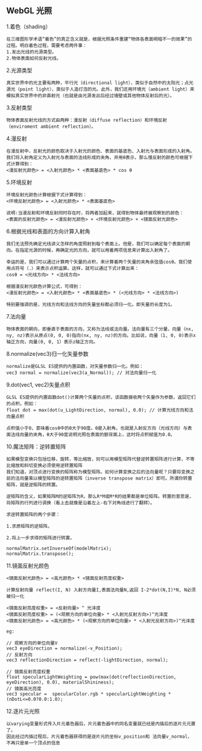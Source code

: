 ## WebGL 光照
1.着色（shading）

    在三维图形学术语“着色”的真正含义就是，根据光照条件重建“物体各表面明暗不一的效果”的过程。明白着色过程，需要考虑两件事：
    1.发出光线的光源类型。
    2.物体表面如何反射光线。

2.光源类型
    
    真实世界中的光主要有两种，平行光（directional light），类似于自然中的太阳光；点光源光（point light），类似于人造灯泡的光。此外，我们还用环境光（ambient light）来模拟真实世界中的非直射光（也就是由光源发出后经过墙壁或其他物体反射后的光）。

3.反射类型
    
    物体表面反射光线的方式由两种：漫反射（diffuse reflection）和环境反射（enviroment ambient reflection）。

4.漫反射

    在漫反射中，反射光的颜色取决于入射光的颜色、表面的基底色、入射光与表面形成的入射角。我们将入射角定义为入射光与表面的法线形成的夹角，并用θ表示，那么慢反射的颜色可根据下式计算得到：
    <漫反射光颜色> = <入射光颜色> * <表面基底色> * cos θ

5.环境反射

    环境反射光颜色计算根据下式计算得到：
    <环境反射光颜色> = <入射光颜色> * <表面基底色>
    
    说明:当漫反射和环境反射同时存在时，将两者加起来，就得到物体最终被观察到的颜色：
    <表面的反射光颜色> = <漫反射光颜色> + <环境反射光颜色> + <镜面反射光颜色>
    
6.根据光线和表面的方向计算入射角

    我们无法预先确定光线讲义怎样的角度照射到每个表面上。但是，我们可以确定每个表面的朝向。在指定光源的时候，再确定光的方向，就可以用着两项信息来计算出入射角了。

    幸运的是，我们可以通过计算两个矢量的点积，来计算着两个矢量的夹角余弦值cosθ。我们使用点符号（.）来表示点积运算。这样，就可以通过下式计算出来：
    cosθ = <光线方向> * <法线方向>

    根据漫反射光颜色计算公式，可得到：
    <漫反射光颜色> = <入射光颜色> * <表面基底色> * (<光线方向> * <法线方向>)

    特别要强调的是，光线方向和法线方向的矢量坐标都必须归一化。即矢量的长度为1。

7.法向量

    物体表面的朝向，即垂直于表面的方向，又称为法线或法向量。法向量有三个分量，向量（nx, ny, nz)表示从原点(0, 0, 0)指向(nx, ny, nz)的方向。比如说，向量（1, 0, 0)表示x轴正方向，向量(0, 0, 1）表示z轴正方向。    

8.normalize(vec3)归一化矢量参数

    normalize是GLSL ES提供的内置函数，对矢量参数归一化。例如：
    vec3 normal = normalize(vec3(a_Normal)); // 对法向量归一化

9.dot(vec1, vec2)矢量点积

    GLSL ES提供的内置函数dot()计算两个矢量的点积，该函数接收两个矢量作为参数，返回它们的点积。例如：
    float dot = max(dot(u_LightDirection, normal), 0.0); // 计算光线方向和法向量点积

    点积值小于0，意味着cosθ中的θ大于90度。θ是入射角，也就是入射反方向（光线方向）与表面法线向量的夹角，θ大于90度说明光照在表面的额背面上，这时将点积赋值为0.0。

10.魔法矩阵：逆转置矩阵

    如果模型变换只包括位移，旋转，等比缩放，则可以用模型矩阵代替逆转置矩阵进行计算，不等比缩放和斜切变换必须使用逆转置矩阵
    我们知道，对顶点进行变换的矩阵称为模型矩阵。如何计算变换之后的法向量呢？只要将变换之前的法向量乘以模型矩阵的逆转置矩阵（inverse transpose matrix）即可。所谓你转置矩阵，就是逆矩阵的转置。

    逆矩阵的含义，如果矩阵M的逆矩阵为R，那么R*M或M*R的结果都是单位矩阵。转置的意思是，将矩阵的行列进行调换（看上去就像是沿着左上-右下对角线进行了翻转）。

    求逆转置矩阵的两个步骤：

    1.求原矩阵的逆矩阵。

    2.将上一步求得的矩阵进行转置。
    
    normalMatrix.setInverseOf(modelMatrix);
    normalMatrix.transpose();

11.镜面反射光颜色
    
    <镜面反射光颜色> = <高光颜色> * <镜面反射亮度权重> 
    
    计算反射向量 reflect(I, N) 入射方向量I,表面法向量N,返回 I-2*dot(N,I)*N, N必须被归一化

    <镜面反射亮度权重> = <反射向量> ^ 光泽度
    <镜面反射亮度权重> = (<观察方向的单位向量> * <入射光反射方向>)^光泽度
    <镜面反射光颜色> = <高光颜色> * (<观察方向的单位向量> * <入射光反射方向>)^光泽度

    eg:
    
    // 观察方向的单位向量V
    vec3 eyeDirection = normalize(-v_Position);
    // 反射方向
    vec3 reflectionDirection = reflect(-lightDirection, normal);

    // 镜面反射亮度权重
    float specularLightWeighting = pow(max(dot(reflectionDirection, eyeDirection), 0.0), materialShininess);
    // 镜面高光亮度
    vec3 specular =  specularColor.rgb * specularLightWeighting * (nDotL<=0.0?0.0:1.0);

12.逐片元光照
    
    以varying变量形式传入片元着色器后，片元着色器中的同名变量就已经是内插后的逐片元元置了。
    因此经过内插过程后，片元着色器获得的是逐片元的坐标v_position和 法向量v_normal，不再只是单一个顶点的信息